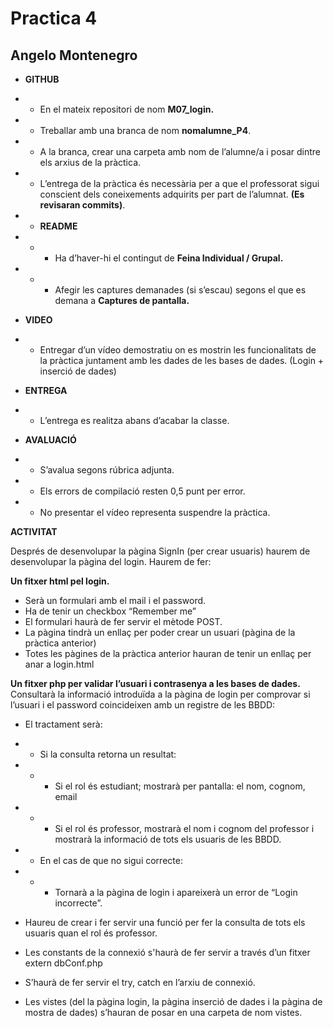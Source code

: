 # Practica 4
## Angelo Montenegro 

* **GITHUB**
* * En el mateix repositori de nom **M07_login.**
* * Treballar amb una branca de nom **nomalumne_P4**.
* * A la branca, crear una carpeta amb nom de l’alumne/a i posar dintre els arxius de la pràctica.
* * L’entrega de la pràctica és necessària per a que el professorat sigui conscient dels coneixements adquirits per part de l’alumnat. **(Es revisaran commits)**.
* * **README**
* * * Ha d’haver-hi el contingut de **Feina Individual / Grupal.**
* * * Afegir les captures demanades (si s’escau) segons el que es demana a **Captures de pantalla.**

* **VIDEO**
* * Entregar d’un vídeo demostratiu on es mostrin les funcionalitats de la pràctica juntament amb les dades de les bases de dades. (Login + inserció de dades)

* **ENTREGA**
* * L’entrega es realitza abans d’acabar la classe.

* **AVALUACIÓ**
* * S’avalua segons rúbrica adjunta.
* * Els errors de compilació resten 0,5 punt per error.
* * No presentar el vídeo representa suspendre la pràctica.



**ACTIVITAT**

Després de desenvolupar la pàgina SignIn (per crear usuaris) haurem de desenvolupar la pàgina del login. 
Haurem de fer:

**Un fitxer html  pel login.**
* Serà un formulari amb el mail i el password. 
* Ha de tenir un checkbox “Remember me”
* El formulari haurà de fer servir el mètode POST.
* La pàgina tindrà un enllaç per poder crear un usuari (pàgina de la pràctica anterior)
* Totes les pàgines de la pràctica anterior hauran de tenir un enllaç per anar a login.html

**Un fitxer php per validar l’usuari i contrasenya a les bases de dades.**
Consultarà la informació introduïda a la pàgina de login per comprovar si l’usuari i el password coincideixen amb un registre de les BBDD:
* El tractament serà:
* * Si la consulta retorna un resultat:
* * * Si el rol és estudiant; mostrarà per pantalla: el nom, cognom, email
* * * Si el rol és professor, mostrarà el nom i cognom del professor i mostrarà la informació de tots els usuaris de les BBDD.
* * En el cas de que no sigui correcte:
* * * Tornarà a la pàgina de login i apareixerà un error de “Login incorrecte”.

* Haureu de crear i fer servir una funció per fer la consulta de tots els usuaris quan el rol és professor.
* Les constants de la connexió s'haurà de fer servir a través d’un fitxer extern dbConf.php
* S’haurà de fer servir el try, catch en l’arxiu de connexió.
* Les vistes (del la pàgina login, la pàgina inserció de dades i la pàgina de mostra de dades) s’hauran de posar en una carpeta de nom vistes.
